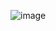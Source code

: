 ![image](https://user-images.githubusercontent.com/112846206/196118739-8c7af3b8-1648-4ae1-a425-8b2972ed088e.png)
